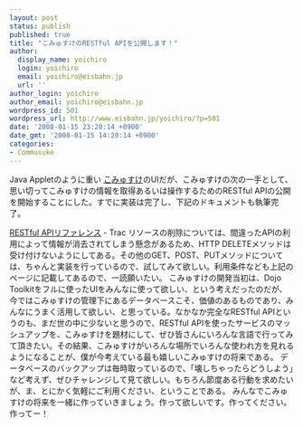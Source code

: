 ```yaml
---
layout: post
status: publish
published: true
title: "こみゅすけのRESTful APIを公開します！"
author:
  display_name: yoichiro
  login: yoichiro
  email: yoichiro@eisbahn.jp
  url: ''
author_login: yoichiro
author_email: yoichiro@eisbahn.jp
wordpress_id: 501
wordpress_url: http://www.eisbahn.jp/yoichiro/?p=501
date: '2008-01-15 23:20:14 +0900'
date_gmt: '2008-01-15 14:20:14 +0900'
categories:
- Commusuke
---
```


Java Appletのように重い
[こみゅすけ](http://commusuke.eisbahn.jp/)のUIだが、こみゅすけの次の一手として、思い切ってこみゅすけの情報を取得あるいは操作するためのRESTful APIの公開を開始することにした。すでに実装は完了し、下記のドキュメントも執筆完了。

[RESTful APIリファレンス](http://www.eisbahn.jp/trac/commusuke/wiki/rest) - Trac
リソースの削除については、間違ったAPIの利用によって情報が消去されてしまう懸念があるため、HTTP DELETEメソッドは受け付けないようにしてある。その他のGET、POST、PUTメソッドについては、ちゃんと実装を行っているので、試してみて欲しい。利用条件なども上記のページに記載してあるので、一読願いたい。
こみゅすけの開発当初は、Dojo Toolkitをフルに使ったUIをみんなに使って欲しい、という考えだったのだが、今ではこみゅすけの管理下にあるデータベースこそ、価値のあるものであり、みんなにうまく活用して欲しい、と思っている。なかなか完全なRESTful APIというのも、まだ世の中に少ないと思うので、RESTful APIを使ったサービスのマッシュアップを、こみゅすけを題材にして、ぜひ皆さんにいろんな言語で行ってみて頂きたい。その結果、こみゅすけがいろんな場所でいろんな使われ方を見れるようになることが、僕が今考えている最も嬉しいこみゅすけの将来である。
データベースのバックアップは毎時取っているので、「壊しちゃったらどうしよう」など考えず、ぜひチャレンジして見て欲しい。もちろん節度ある行動を求めたいが、ま、とにかく気軽にご利用ください、ということである。
みんなでこみゅすけの将来を一緒に作っていきましょう。作って欲しいです。作ってください。作ってー！
